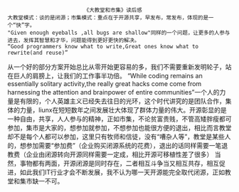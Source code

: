 ﻿							《大教堂和市集》读后感
	大教堂模式：谈的是闭源；市集模式：重点在于开源共享，早发布，常发布，体现的是一个“快”字。
	"Given enough eyeballs ,all bugs are shallow"同样的一个问题，让更多的人参与进去，发挥其智慧和才华，问题能得到更好更快的解决。
	“Good programmers know what to write,Great ones know what to rewrite(and reuse)”
从一个好的部分方案开始总比从零开始更容易的多，我们不需要重新发明轮子，站在巨人的肩膀上，让我们的工作事半功倍。
	“While coding remains an essentially solitary activity,the really great hacks come come from harnessing the attention and brainpower of entire communities”一个人的力量是有限的，个人英雄主义已经失去往日的光环，这个时代讲究的是团队合作，集体的力量，liunx在短短数年之间发展壮大体现了群体力量的伟大。开源彰显的是一种自由，共享，人人参与的精神，正如市集，不论贫富贵贱，不管高矮胖瘦都可参加，集市是大家的，想参加就参加，不想参加也能很方便的退出，相比而言教堂却不是每个人都可以参加，这里只有牧师和信徒，没有“嘈杂人等”，教堂是某些人的，想参加需要“参加费”（企业购买闭源系统的花费），退出的话同样需要一笔退教费（企业由闭源转向开源同样需要一定成，相比开源可移植性差了很多）
	当然，事物都有两面，开源闭源是同时存在，二者相互斗争当又相互共存，相互促进，如此我们IT行业才会不断发展，我不认为哪一天开源能完全取代闭源，正如教堂和集市缺一不可。
